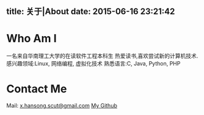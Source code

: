 title: 关于|About
date: 2015-06-16 23:21:42
---

# Who Am I

一名来自华南理工大学的在读软件工程本科生
热爱读书,喜欢尝试新的计算机技术.
感兴趣领域:Linux, 网络编程, 虚拟化技术
熟悉语言:C, Java, Python, PHP

# Contact Me

Mail: x.hansong.scut@gmail.com
[My Github](https://github.com/x-hansong)
